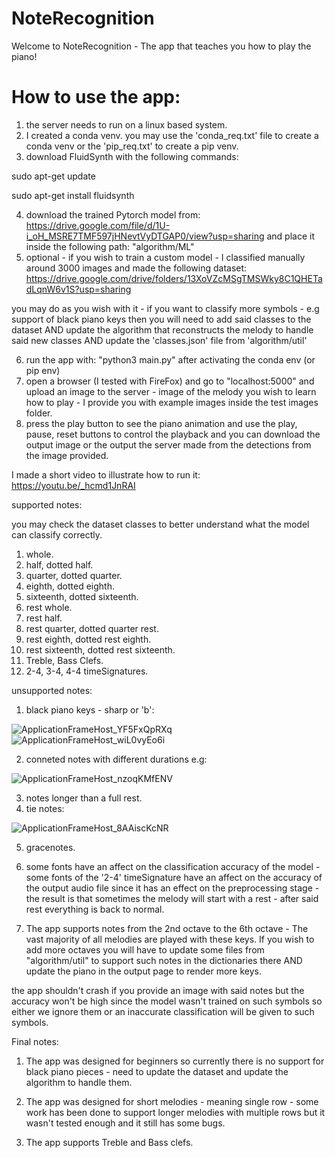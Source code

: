 # NoteRecognition

Welcome to NoteRecognition - The app that teaches you how to play the piano!

# How to use the app:
1. the server needs to run on a linux based system.
2. I created a conda venv. you may use the 'conda_req.txt' file to create a conda venv or the 'pip_req.txt' to create a pip venv.
3. download FluidSynth with the following commands:

sudo apt-get update

sudo apt-get install fluidsynth

4. download the trained Pytorch model from: https://drive.google.com/file/d/1U-i_oH_MSRE7TMF597jHNevtVyDTGAP0/view?usp=sharing
and place it inside the following path: "algorithm/ML"
5. optional - if you wish to train a custom model - I classified manually around 3000 images and made the following dataset: https://drive.google.com/drive/folders/13XoVZcMSgTMSWky8C1QHETadLqnW6v1S?usp=sharing

you may do as you wish with it - if you want to classify more symbols - e.g support of black piano keys then you will need to add said classes to the dataset AND update the algorithm that reconstructs the melody to handle said new classes AND update the 'classes.json' file from 'algorithm/util'

6. run the app with: "python3 main.py" after activating the conda env (or pip env)
7. open a browser (I tested with FireFox) and go to "localhost:5000" and upload an image to the server - image of the melody you wish to learn how to play - I provide you with example images inside the test images folder.
8. press the play button to see the piano animation and use the play, pause, reset buttons to control the playback and you can download the output image or the output the server made from the detections from the image provided.


I made a short video to illustrate how to run it: https://youtu.be/_hcmd1JnRAI


supported notes:

you may check the dataset classes to better understand what the model can classify correctly.

1. whole.
2. half, dotted half.
3. quarter, dotted quarter.
4. eighth, dotted eighth.
5. sixteenth, dotted sixteenth.
6. rest whole.
7. rest half.
8. rest quarter, dotted quarter rest.
9. rest eighth, dotted rest eighth.
10. rest sixteenth, dotted rest sixteenth.
11. Treble, Bass Clefs.
12. 2-4, 3-4, 4-4 timeSignatures.

unsupported notes:
1. black piano keys - sharp or 'b': 

![ApplicationFrameHost_YF5FxQpRXq](https://user-images.githubusercontent.com/53357564/175818046-26df9651-f78b-465e-a2da-5b8b8f95eafe.png)
![ApplicationFrameHost_wiL0vyEo6i](https://user-images.githubusercontent.com/53357564/175818110-27633545-c20a-475a-8737-b691807f9ee5.png)


2. conneted notes with different durations e.g:

![ApplicationFrameHost_nzoqKMfENV](https://user-images.githubusercontent.com/53357564/175818138-5bf9c811-066e-469f-b3c8-8eaff2430627.png)


3. notes longer than a full rest.
4. tie notes:


![ApplicationFrameHost_8AAiscKcNR](https://user-images.githubusercontent.com/53357564/175818233-179de638-9a14-4ab8-a826-80078e43911a.png)

5. gracenotes.

6. some fonts have an affect on the classification accuracy of the model - some fonts of the '2-4' timeSignature have an affect on the accuracy of the output audio file since it has an effect on the preprocessing stage - the result is that sometimes the melody will start with a rest - after said rest everything is back to normal.

7. The app supports notes from the 2nd octave to the 6th octave - The vast majority of all melodies are played with these keys. If you wish to add more octaves you will have to update some files from "algorithm/util" to support such notes in the dictionaries there AND update the piano in the output page to render more keys.

the app shouldn't crash if you provide an image with said notes but the accuracy won't be high since the model wasn't trained on such symbols so either we ignore them or an inaccurate classification will be given to such symbols.


Final notes:
1. The app was designed for beginners so currently there is no support for black piano pieces - need to update the dataset and update the algorithm to handle them.

2. The app was designed for short melodies - meaning single row - some work has been done to support longer melodies with multiple rows but it wasn't tested enough and it still has some bugs.

3. The app supports Treble and Bass clefs.
